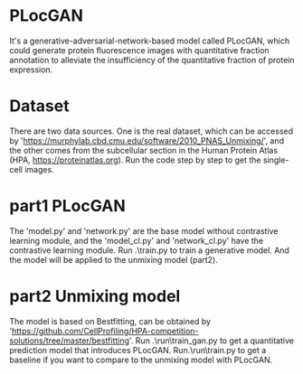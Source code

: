 # PLocGAN
It's a generative-adversarial-network-based model called PLocGAN, which could generate protein fluorescence images with quantitative fraction annotation to alleviate the insufficiency of the quantitative fraction of protein expression.
# Dataset
There are two data sources. One is the real dataset, which can be accessed by 'https://murphylab.cbd.cmu.edu/software/2010_PNAS_Unmixing/', and the other comes from the subcellular section in the Human Protein Atlas (HPA, https://proteinatlas.org). Run the code step by step to get the single-cell images.
# part1 PLocGAN
The 'model.py' and 'network.py' are the base model without contrastive learning module, and the 'model_cl.py' and 'network_cl.py' have the contrastive learning module. Run .\train.py to train a generative model. And the model will be applied to the unmixing model (part2).
# part2 Unmixing model
The model is based on Bestfitting, can be obtained by 'https://github.com/CellProfiling/HPA-competition-solutions/tree/master/bestfitting'. Run .\run\train_gan.py to get a quantitative prediction model that introduces PLocGAN. Run.\run\train.py to get a baseline if you want to compare to the unmixing model with PLocGAN.
